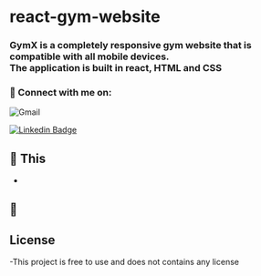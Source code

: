# react-gym-website
<h3>
GymX is a completely responsive gym website that is compatible with all mobile devices. <br>
 The application is built in react,  HTML and CSS 
</h3>


### 🤝 Connect with me on:
![Gmail](https://img.shields.io/badge/Gmail-D14836?style=for-the-badge&logo=gmail&logoColor=white)

[![Linkedin Badge](https://img.shields.io/badge/-linkedin-blue?style=flat&logo=Linkedin&logoColor=white)](www.linkedin.com/in/emma-maikuri-997ba631)

## 🔭 This

-

## 🌱 



## License
-This project is free to use and does not contains any license
